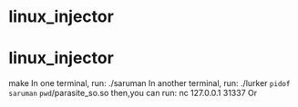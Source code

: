 # linux_injector
# linux_injector
make
In one terminal, run: ./saruman
In another terminal, run: ./lurker `pidof saruman` `pwd`/parasite_so.so
then,you can run: nc 127.0.0.1 31337
Or 
